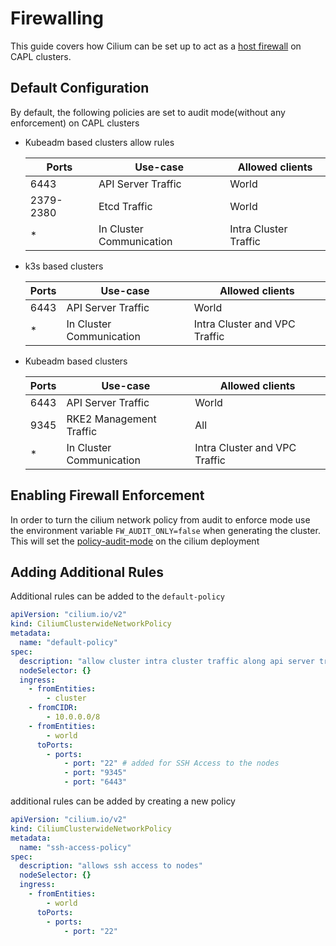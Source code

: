 # Firewalling

This guide covers how Cilium can be set up to act as a [host firewall](https://docs.cilium.io/en/latest/security/host-firewall/) on CAPL clusters.

## Default Configuration
By default, the following policies are set to audit mode(without any enforcement) on CAPL clusters

* Kubeadm based clusters allow rules

    | Ports     | Use-case                 | Allowed clients       |
    |-----------|--------------------------|-----------------------|
    | 6443      | API Server Traffic       | World                 |
    | 2379-2380 | Etcd Traffic             | World                 |
    | *         | In Cluster Communication | Intra Cluster Traffic |


* k3s based clusters
    
    | Ports | Use-case                 | Allowed clients               |
    |-------|--------------------------|-------------------------------|
    | 6443  | API Server Traffic       | World                         |
    | *     | In Cluster Communication | Intra Cluster and VPC Traffic |

* Kubeadm based clusters

  | Ports | Use-case                 | Allowed clients               |
  |-------|--------------------------|-------------------------------|
  | 6443  | API Server Traffic       | World                         |
  | 9345  | RKE2 Management Traffic  | All                           |
  | *     | In Cluster Communication | Intra Cluster and VPC Traffic |

## Enabling Firewall Enforcement
In order to turn the cilium network policy from audit to enforce mode use the environment variable `FW_AUDIT_ONLY=false`
when generating the cluster. This will set the [policy-audit-mode](https://docs.cilium.io/en/latest/security/policy-creation/#creating-policies-from-verdicts)
on the cilium deployment

##  Adding Additional Rules
Additional rules can be added to the `default-policy`
```yaml
apiVersion: "cilium.io/v2"
kind: CiliumClusterwideNetworkPolicy
metadata:
  name: "default-policy"
spec:
  description: "allow cluster intra cluster traffic along api server traffic"
  nodeSelector: {}
  ingress:
    - fromEntities:
        - cluster
    - fromCIDR:
        - 10.0.0.0/8
    - fromEntities:
        - world
      toPorts:
        - ports:
            - port: "22" # added for SSH Access to the nodes
            - port: "9345"
            - port: "6443"
```
additional rules can be added by creating a new policy
```yaml
apiVersion: "cilium.io/v2"
kind: CiliumClusterwideNetworkPolicy
metadata:
  name: "ssh-access-policy"
spec:
  description: "allows ssh access to nodes"
  nodeSelector: {}
  ingress:
    - fromEntities:
        - world
      toPorts:
        - ports:
            - port: "22"
```

